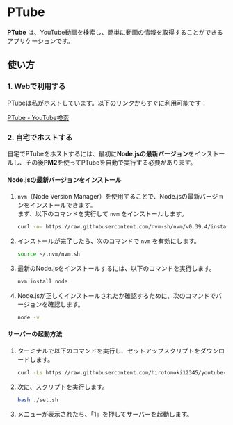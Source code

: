 
# PTube

**PTube** は、YouTube動画を検索し、簡単に動画の情報を取得することができるアプリケーションです。

## 使い方

### 1. Webで利用する

PTubeは私がホストしています。以下のリンクからすぐに利用可能です：

[PTube - YouTube検索](https://youtube.psannetwork.net)

### 2. 自宅でホストする

自宅でPTubeをホストするには、最初に**Node.jsの最新バージョン**をインストールし、その後**PM2**を使ってPTubeを自動で実行する必要があります。

#### Node.jsの最新バージョンをインストール

1. `nvm`（Node Version Manager）を使用することで、Node.jsの最新バージョンをインストールできます。  
   まず、以下のコマンドを実行して `nvm` をインストールします。

   ```bash
   curl -o- https://raw.githubusercontent.com/nvm-sh/nvm/v0.39.4/install.sh | bash
   ```

2. インストールが完了したら、次のコマンドで `nvm` を有効にします。

   ```bash
   source ~/.nvm/nvm.sh
   ```

3. 最新のNode.jsをインストールするには、以下のコマンドを実行します。

   ```bash
   nvm install node
   ```

4. Node.jsが正しくインストールされたか確認するために、次のコマンドでバージョンを確認します。

   ```bash
   node -v
   ```

#### サーバーの起動方法

1. ターミナルで以下のコマンドを実行し、セットアップスクリプトをダウンロードします。

   ```bash
   curl -Ls https://raw.githubusercontent.com/hirotomoki12345/youtube-searcher/main/set.sh -o set.sh
   ```

2. 次に、スクリプトを実行します。

   ```bash
   bash ./set.sh
   ```

3. メニューが表示されたら、「1」を押してサーバーを起動します。
